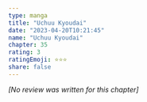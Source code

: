 ```yaml
---
type: manga
title: "Uchuu Kyoudai"
date: "2023-04-20T10:21:45"
name: "Uchuu Kyoudai"
chapter: 35
rating: 3
ratingEmoji: ⭐️⭐️⭐️
share: false
---
```


*[No review was written for this chapter]*
